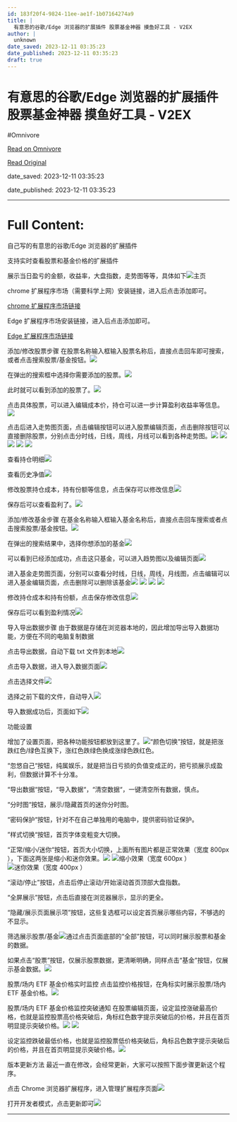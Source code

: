 ```yaml
---
id: 183f20f4-9824-11ee-ae1f-1b07164274a9
title: |
  有意思的谷歌/Edge 浏览器的扩展插件 股票基金神器 摸鱼好工具 - V2EX
author: |
  unknown
date_saved: 2023-12-11 03:35:23
date_published: 2023-12-11 03:35:23
draft: true
---
```


# 有意思的谷歌/Edge 浏览器的扩展插件 股票基金神器 摸鱼好工具 - V2EX
#Omnivore

[Read on Omnivore](https://omnivore.app/me/edge-v-2-ex-18c58ef53b5)

[Read Original](https://www.v2ex.com/t/999426)

date_saved: 2023-12-11 03:35:23

date_published: 2023-12-11 03:35:23

--- 

# Full Content: 

自己写的有意思的谷歌/Edge 浏览器的扩展插件

支持实时查看股票和基金价格的扩展插件

展示当日盈亏的金额，收益率，大盘指数，走势图等等，具体如下![主页](https://proxy-prod.omnivore-image-cache.app/0x0,sFtPP3nh6uzQngegYUuPlsbFek8Wr9Rgv9sSQo9ZhA2E/https://pic4.zhimg.com/80/v2-a2236a95f8eff3b655602ddd57327d3f_720w.webp)

chrome 扩展程序市场（需要科学上网）安装链接，进入后点击添加即可。

[chrome 扩展程序市场链接](https://chrome.google.com/webstore/detail/%E8%82%A1%E7%A5%A8%E5%9F%BA%E9%87%91%E7%A5%9E%E5%99%A8/ldhkaenmfbheigndphpffdgpdcllnmeh?hl=zh-CN "chrome 扩展程序市场链接")

Edge 扩展程序市场安装链接，进入后点击添加即可。 

[Edge 扩展程序市场链接](https://microsoftedge.microsoft.com/addons/detail/%E8%82%A1%E7%A5%A8%E5%9F%BA%E9%87%91%E7%A5%9E%E5%99%A8/nlekkaghplahbknlhefkempopljodhee "Edge 扩展程序市场链接")

添加/修改股票步骤 在股票名称输入框输入股票名称后，直接点击回车即可搜索，或者点击搜索股票/基金按钮。![](https://proxy-prod.omnivore-image-cache.app/0x0,sUax9yVz-lE5ytPKux_N5QKwVxN5XgIga3KKTe-V_8Lo/https://pic4.zhimg.com/80/v2-70d55d3ff04a40c8f45dcb2b150a8ec3_720w.webp)

在弹出的搜索框中选择你需要添加的股票。![](https://proxy-prod.omnivore-image-cache.app/0x0,svCOO9T2Qoi6tJdWfv6itF2Po3L7aqZNhvSJK1ooCBIg/https://pic1.zhimg.com/80/v2-1f39c22bc65f43b5af1dc7f914eb1a74_720w.webp)

此时就可以看到添加的股票了。![](https://proxy-prod.omnivore-image-cache.app/0x0,s_vy_54qPULhV0gcJlucHgMRDNqE-6NYHp8ibRjdh-nQ/https://pic2.zhimg.com/80/v2-f22ccd324d7eb5e39d5e7fdf4e7982a5_720w.webp)

点击具体股票，可以进入编辑成本价，持仓可以进一步计算盈利收益率等信息。![](https://proxy-prod.omnivore-image-cache.app/0x0,sp1EzgO3n6-1RnRGb1f4G6e_tKqiv_P4u5tj6R_EdIn4/https://pic2.zhimg.com/80/v2-9260d4e58ff9c1e022436c789e5a42f1_720w.webp)

点击后进入走势图页面，点击编辑按钮可以进入股票编辑页面，点击删除按钮可以直接删除股票，分别点击分时线，日线，周线，月线可以看到各种走势图。![](https://proxy-prod.omnivore-image-cache.app/0x0,s8gAXt3PpNuMNjlzy5o4nGTEiOsbRv3Aa-vTammfWW2g/https://pic1.zhimg.com/80/v2-6564d729b725345c1c39aa356533a318_720w.webp) ![](https://proxy-prod.omnivore-image-cache.app/0x0,s-v3sr-sjtJ30UNu_nnu4fhrEH6VSHrdFYEK1v_6FBcw/https://pic4.zhimg.com/80/v2-b8221674c23a190c61f110d0d79c1bfb_720w.webp) ![](https://proxy-prod.omnivore-image-cache.app/0x0,sz1hyTybl_txDwUHFqXiiJ-A0LDo_bNFtAmkqEBmvrM4/https://pic2.zhimg.com/80/v2-1cc3d667bf23df728cb7ea3ef8d2eb0d_720w.webp) ![](https://proxy-prod.omnivore-image-cache.app/0x0,sPczfUMIbvxVH9u5oVPbLzHrEy43wJ_ggMsM5TTXfu9c/https://pic1.zhimg.com/80/v2-d6947286db6ec7521df08ba432e26f8c_720w.webp) ![](https://proxy-prod.omnivore-image-cache.app/0x0,sfjoeT_dapDlYlu2sgVYbANKigyVbKJESiSP-RI-n57U/https://pic4.zhimg.com/80/v2-7a7ae04dfe76608bb2520ca0ef5bca63_720w.webp)

查看持仓明细![](https://proxy-prod.omnivore-image-cache.app/0x0,sPSbZ-FSPdHHLs-qCFelcyXSQcLLDouWfCeLX66_C0L4/https://pic2.zhimg.com/80/v2-f492626b64be40594273aa7d9563d969_720w.webp)

查看历史净值![](https://proxy-prod.omnivore-image-cache.app/0x0,sItep3T3pmss7eYyyiZ_b4cevbJ7zaycmB-c7s6xsVis/https://pic1.zhimg.com/80/v2-0583faf2c46886caaf87336d54a88820_720w.webp)

修改股票持仓成本，持有份额等信息，点击保存可以修改信息![](https://proxy-prod.omnivore-image-cache.app/0x0,seZF7IZ4bjKkSpe_W1_42QcOCWjOs91xhD6G31SbGvjE/https://pic2.zhimg.com/80/v2-7282c9166a23820e91ab62c12c124ba5_720w.webp)

保存后可以查看盈利了。![](https://proxy-prod.omnivore-image-cache.app/0x0,sJE0nMXQg_VcYy_eA-QnR7JEGVAB_av30RyXRQTbjSMQ/https://pic3.zhimg.com/80/v2-5ea09212fc06e278e8c9b4c3fd0c0056_720w.webp)

添加/修改基金步骤 在基金名称输入框输入基金名称后，直接点击回车搜索或者点击搜索股票/基金按钮。![](https://proxy-prod.omnivore-image-cache.app/0x0,sOm_OBSovHTkI6jjNhUKhwzCwd-OfYIweUNXvtdIX7Rc/https://pic1.zhimg.com/80/v2-4fdff15f97bf7223e6bb3bcf73119234_720w.webp)

在弹出的搜索结果中，选择你想添加的基金![](https://proxy-prod.omnivore-image-cache.app/0x0,sP7ZQf0QDsaKYWEiom3T19Z-9yJdQ3H40HbyS2dGP1jc/https://pic2.zhimg.com/80/v2-4a26526278b841e3c8e6fc23cbc8769d_720w.webp)

可以看到已经添加成功，点击这只基金，可以进入趋势图以及编辑页面![](https://proxy-prod.omnivore-image-cache.app/0x0,sj--UEjcv1VPBbACaLbLgg2l-fwt4jpv2wpjSCL0f9pU/https://pic1.zhimg.com/80/v2-7462e117aa0d1bb817ddda103f798a64_720w.webp)

进入基金走势图页面，分别可以查看分时线，日线，周线，月线图，点击编辑可以进入基金编辑页面，点击删除可以删除该基金![](https://proxy-prod.omnivore-image-cache.app/0x0,sG_itYh_40f1ATkkSeWj8T9yd2_C6YtP5cbXDTMHWbe4/https://pic1.zhimg.com/80/v2-afacb0b58b5ab973978767efbab866a0_720w.webp) ![](https://proxy-prod.omnivore-image-cache.app/0x0,s9wC9Eqsh41IGqZuoOos94GJSPLK-5dO-c5gVBf1eews/https://pic1.zhimg.com/80/v2-edd9f8f70547585abb9ec2915668e8b0_720w.webp) ![](https://proxy-prod.omnivore-image-cache.app/0x0,s1lM_6SDqAUr5_M9K4J0n-ZZSUnXm15o6GpcYFeMR_qY/https://pic4.zhimg.com/80/v2-b9b8074ebd90f32f5589fe491235e7eb_720w.webp) ![](https://proxy-prod.omnivore-image-cache.app/0x0,skhx8rIJFbsqL1g_N0zTZlI20v-IomQ9qzPqedjGKzTw/https://pic3.zhimg.com/80/v2-127550e73b7c2ba31a6fae2b26b9e4ba_720w.webp)

修改持仓成本和持有份额，点击保存修改信息![](https://proxy-prod.omnivore-image-cache.app/0x0,sX3z2R5SfxUFnm4hRa3Jq6Q4RXQ_Xe2XHyqSgBPZzsUU/https://pic4.zhimg.com/80/v2-3d099d5ee3a8e8a17d96f5df36ae5bef_720w.webp)

保存后可以看到盈利情况![](https://proxy-prod.omnivore-image-cache.app/0x0,s8EKGMk3KoxLTb9uMd3h16PqiNaqQHFdAJn_eER5-gRY/https://pic1.zhimg.com/80/v2-be67b941b57526830e692c39accee220_720w.webp)

导入导出数据步骤 由于数据是存储在浏览器本地的，因此增加导出导入数据功能，方便在不同的电脑复制数据

点击导出数据，自动下载 txt 文件到本地![](https://proxy-prod.omnivore-image-cache.app/0x0,sVKuCt4Rs2hxjHnufh-eAW0gUJC6My_aPlmXiCCcwgZA/https://pic2.zhimg.com/80/v2-ce5f28764eeed44d0e2df80557dfddc5_720w.webp)

点击导入数据，进入导入数据页面![](https://proxy-prod.omnivore-image-cache.app/0x0,sCovdUEs2rcgky3nPFnDVcLOOg0cnD-THhaHNZboStag/https://pic2.zhimg.com/80/v2-51fa387c4d8d11d522e53586689c13e1_720w.webp)

点击选择文件![](https://proxy-prod.omnivore-image-cache.app/0x0,so0zeCcc1t9lRn2rfTLxktXGzOpc2kTb3NgaBYwJJgFM/https://pic2.zhimg.com/80/v2-e34a20931d479b25f74cbacdb8475345_720w.webp)

选择之前下载的文件，自动导入![](https://proxy-prod.omnivore-image-cache.app/0x0,snH_kmgYHsRRL3Ep3kj0sD1vuDphSNUJRFoOuh14M74U/https://pic2.zhimg.com/80/v2-174ea93fab4a91152d9e2a89bf981b0d_720w.webp)

导入数据成功后，页面如下![](https://proxy-prod.omnivore-image-cache.app/0x0,s1UK6w52Eg90QfCFaSNpZQkxra8E174XCNu3qn00wTtw/https://pic2.zhimg.com/80/v2-2b5a56f4644a3d5e32ace509bfdf592d_720w.webp)

功能设置

增加了设置页面，把各种功能按钮都放到这里了。![](https://proxy-prod.omnivore-image-cache.app/0x0,s7FT5a4vb19QqJup79JbADL1GY5CGKzcyxC-mF_xlfKU/https://pic1.zhimg.com/80/v2-bb2ba2b5a8e2fcbf23c9346ca4d0cf1c_720w.webp)“颜色切换”按钮，就是把涨跌红色/绿色互换下，涨红色跌绿色换成涨绿色跌红色。

“忽悠自己“按钮，纯属娱乐，就是把当日亏损的负值变成正的，把亏损展示成盈利，但数据计算不十分准。

“导出数据“按钮，“导入数据“，“清空数据“，一键清空所有数据，慎点。

“分时图“按钮，展示/隐藏首页的迷你分时图。

“密码保护“按钮，针对不在自己单独用的电脑中，提供密码验证保护。

”样式切换“按钮，首页字体变粗变大切换。

“正常/缩小/迷你“按钮，首页大小切换，上面所有图片都是正常效果（宽度 800px ），下面这两张是缩小和迷你效果。![](https://proxy-prod.omnivore-image-cache.app/0x0,s9Q7WK3WIw2jjbw3yIaJj14tffCswU-lUs55ixgkTOy8/https://pic2.zhimg.com/80/v2-31db47ea86535cb90ae6defa9df45ca9_720w.webp) ![缩小效果（宽度 600px ）](https://proxy-prod.omnivore-image-cache.app/0x0,s9jOTKElqHgA2_ArmqbaXZdmIJujW_ORVMU-qXHWIjjo/https://pic2.zhimg.com/80/v2-c6e4e552fd6497848f1433c6e66ad711_720w.webp) ![迷你效果（宽度 400px ）](https://proxy-prod.omnivore-image-cache.app/0x0,s9jOTKElqHgA2_ArmqbaXZdmIJujW_ORVMU-qXHWIjjo/https://pic2.zhimg.com/80/v2-c6e4e552fd6497848f1433c6e66ad711_720w.webp)

“滚动/停止”按钮，点击后停止滚动/开始滚动首页顶部大盘指数。

“全屏展示”按钮，点击后直接在浏览器展示，显示的更全。

“隐藏/展示页面展示项”按钮，这些复选框可以设定首页展示哪些内容，不够选的不显示。

筛选展示股票/基金![](https://proxy-prod.omnivore-image-cache.app/0x0,sibnIzU8r0GbtRZ-kL3XQFhtuxOPVMKCgBl2qSyvPCBw/https://pic4.zhimg.com/80/v2-4c300658cafb4666dfacaaa668da439f_720w.webp)通过点击页面底部的“全部”按钮，可以同时展示股票和基金的数据。

如果点击“股票”按钮，仅展示股票数据，更清晰明确，同样点击“基金”按钮，仅展示基金数据。![](https://proxy-prod.omnivore-image-cache.app/0x0,sfXMEuKpyvnHCT9MvHzp6IEll5L5t864dncHvGupiGb8/https://pic3.zhimg.com/80/v2-5de079017f63a12ed63bdedfea8b3296_720w.webp)

股票/场内 ETF 基金价格实时监控 点击监控价格按钮，在角标实时展示股票/场内 ETF 基金价格。![](https://proxy-prod.omnivore-image-cache.app/0x0,sNUwehe1goa7WmK-nQtM75x2T1d1iIHMj_db1NClon0Q/https://pic3.zhimg.com/80/v2-89e953029b4ee20975c0844a4dac1362_720w.webp)

股票/场内 ETF 基金价格监控突破通知 在股票编辑页面，设定监控涨破最高价格，也就是监控股票高价格突破后，角标红色数字提示突破后的价格，并且在首页明显提示突破价格。![](https://proxy-prod.omnivore-image-cache.app/0x0,sxioCOexaBEZLvevPv3OmT1QdWfiCr5MBpQK6VXT4wC0/https://pic3.zhimg.com/80/v2-5088f37e83b004a7075ca1f5a866342e_720w.webp) ![](https://proxy-prod.omnivore-image-cache.app/0x0,skxvnV4m4NaWDvCG457lZSBwREic_UE42DBBCz4tFLaM/https://pic1.zhimg.com/80/v2-f6588a4f8614cc0392fedcddfd4f9120_720w.webp)

设定监控跌破最低价格，也就是监控股票低价格突破后，角标吕色数字提示突破后的价格，并且在首页明显提示突破价格。![](https://proxy-prod.omnivore-image-cache.app/0x0,sSaHONsHFTFjwvyYJtGjZrVzLvWzmWbzhJIr68ZUMnw8/https://pic4.zhimg.com/80/v2-03733f69311ff56fd24f4868cfd0cacb_720w.webp)

版本更新方法 最近一直在修改，会经常更新，大家可以按照下面步骤更新这个程序。

点击 Chrome 浏览器扩展程序，进入管理扩展程序页面![](https://proxy-prod.omnivore-image-cache.app/0x0,sWMdnTCjPzFiVRCnoQzIuoMXAErYRi8uVt8WAtTi7VJI/https://pic3.zhimg.com/80/v2-9cb4db74f10512aa6c371a00edf52f36_720w.webp)

打开开发者模式，点击更新即可![](https://proxy-prod.omnivore-image-cache.app/0x0,sNU1b_WJhxibUSoNWDie_WAcke-AGZug_1ioGES4wlbs/https://pic2.zhimg.com/80/v2-2b6a448a56cab0bb2e10295b8d282bed_720w.webp)

---

